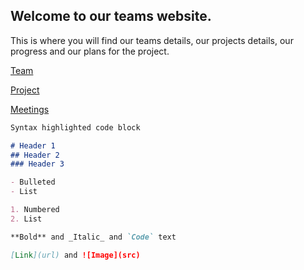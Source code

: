 ---
---

## Welcome to our teams website.

This is where you will find our teams details, our projects details, our progress and our plans for the project.

[Team](https://callumhemsley.github.io/GRP-08/team)

[Project](https://callumhemsley.github.io/GRP-08/project)

[Meetings](https://callumhemsley.github.io/GRP-08/meetings)


```markdown
Syntax highlighted code block

# Header 1
## Header 2
### Header 3

- Bulleted
- List

1. Numbered
2. List

**Bold** and _Italic_ and `Code` text

[Link](url) and ![Image](src)
```


